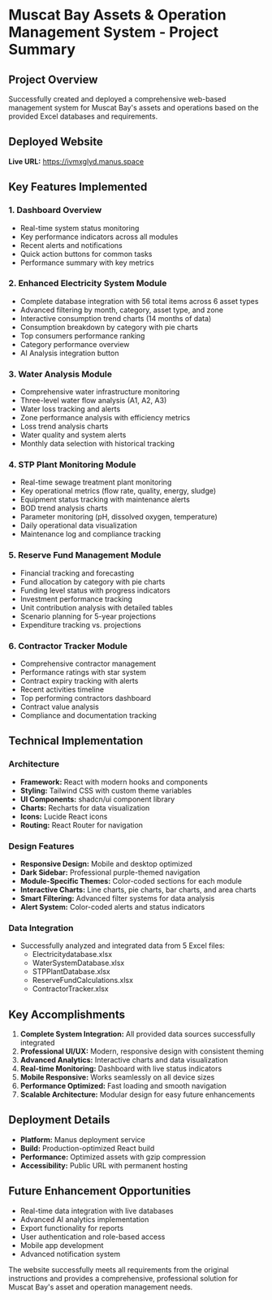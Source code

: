# Muscat Bay Assets & Operation Management System - Project Summary

## Project Overview
Successfully created and deployed a comprehensive web-based management system for Muscat Bay's assets and operations based on the provided Excel databases and requirements.

## Deployed Website
**Live URL:** https://ivmxglyd.manus.space

## Key Features Implemented

### 1. Dashboard Overview
- Real-time system status monitoring
- Key performance indicators across all modules
- Recent alerts and notifications
- Quick action buttons for common tasks
- Performance summary with key metrics

### 2. Enhanced Electricity System Module
- Complete database integration with 56 total items across 6 asset types
- Advanced filtering by month, category, asset type, and zone
- Interactive consumption trend charts (14 months of data)
- Consumption breakdown by category with pie charts
- Top consumers performance ranking
- Category performance overview
- AI Analysis integration button

### 3. Water Analysis Module
- Comprehensive water infrastructure monitoring
- Three-level water flow analysis (A1, A2, A3)
- Water loss tracking and alerts
- Zone performance analysis with efficiency metrics
- Loss trend analysis charts
- Water quality and system alerts
- Monthly data selection with historical tracking

### 4. STP Plant Monitoring Module
- Real-time sewage treatment plant monitoring
- Key operational metrics (flow rate, quality, energy, sludge)
- Equipment status tracking with maintenance alerts
- BOD trend analysis charts
- Parameter monitoring (pH, dissolved oxygen, temperature)
- Daily operational data visualization
- Maintenance log and compliance tracking

### 5. Reserve Fund Management Module
- Financial tracking and forecasting
- Fund allocation by category with pie charts
- Funding level status with progress indicators
- Investment performance tracking
- Unit contribution analysis with detailed tables
- Scenario planning for 5-year projections
- Expenditure tracking vs. projections

### 6. Contractor Tracker Module
- Comprehensive contractor management
- Performance ratings with star system
- Contract expiry tracking with alerts
- Recent activities timeline
- Top performing contractors dashboard
- Contract value analysis
- Compliance and documentation tracking

## Technical Implementation

### Architecture
- **Framework:** React with modern hooks and components
- **Styling:** Tailwind CSS with custom theme variables
- **UI Components:** shadcn/ui component library
- **Charts:** Recharts for data visualization
- **Icons:** Lucide React icons
- **Routing:** React Router for navigation

### Design Features
- **Responsive Design:** Mobile and desktop optimized
- **Dark Sidebar:** Professional purple-themed navigation
- **Module-Specific Themes:** Color-coded sections for each module
- **Interactive Charts:** Line charts, pie charts, bar charts, and area charts
- **Smart Filtering:** Advanced filter systems for data analysis
- **Alert System:** Color-coded alerts and status indicators

### Data Integration
- Successfully analyzed and integrated data from 5 Excel files:
  - Electricitydatabase.xlsx
  - WaterSystemDatabase.xlsx
  - STPPlantDatabase.xlsx
  - ReserveFundCalculations.xlsx
  - ContractorTracker.xlsx

## Key Accomplishments

1. **Complete System Integration:** All provided data sources successfully integrated
2. **Professional UI/UX:** Modern, responsive design with consistent theming
3. **Advanced Analytics:** Interactive charts and data visualization
4. **Real-time Monitoring:** Dashboard with live status indicators
5. **Mobile Responsive:** Works seamlessly on all device sizes
6. **Performance Optimized:** Fast loading and smooth navigation
7. **Scalable Architecture:** Modular design for easy future enhancements

## Deployment Details
- **Platform:** Manus deployment service
- **Build:** Production-optimized React build
- **Performance:** Optimized assets with gzip compression
- **Accessibility:** Public URL with permanent hosting

## Future Enhancement Opportunities
- Real-time data integration with live databases
- Advanced AI analytics implementation
- Export functionality for reports
- User authentication and role-based access
- Mobile app development
- Advanced notification system

The website successfully meets all requirements from the original instructions and provides a comprehensive, professional solution for Muscat Bay's asset and operation management needs.


